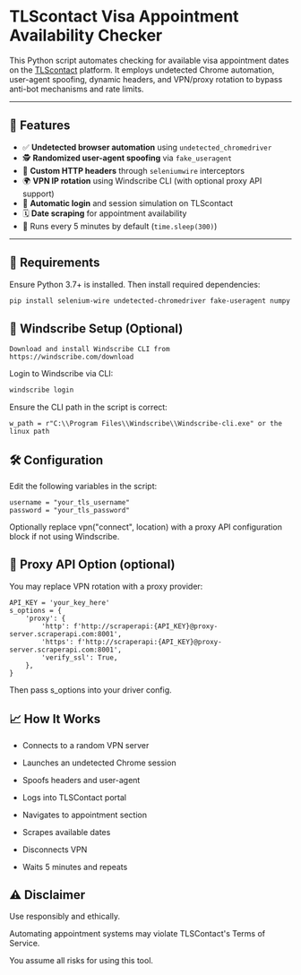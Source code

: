 # TLScontact Visa Appointment Availability Checker

This Python script automates checking for available visa appointment dates on the [TLScontact](https://visas-fr.tlscontact.com/) platform. It employs undetected Chrome automation, user-agent spoofing, dynamic headers, and VPN/proxy rotation to bypass anti-bot mechanisms and rate limits.

---

## 📌 Features

- ✅ **Undetected browser automation** using `undetected_chromedriver`
- 🕵️ **Randomized user-agent spoofing** via `fake_useragent`
- 🔄 **Custom HTTP headers** through `seleniumwire` interceptors
- 🌍 **VPN IP rotation** using Windscribe CLI (with optional proxy API support)
- 🔐 **Automatic login** and session simulation on TLScontact
- 🗓️ **Date scraping** for appointment availability
- 🔁 Runs every 5 minutes by default (`time.sleep(300)`)

---

## 🧰 Requirements

Ensure Python 3.7+ is installed. Then install required dependencies:

```bash
pip install selenium-wire undetected-chromedriver fake-useragent numpy
```

## 🔧 Windscribe Setup (Optional)

    Download and install Windscribe CLI from https://windscribe.com/download

Login to Windscribe via CLI:
```bash
windscribe login
```

Ensure the CLI path in the script is correct:

    w_path = r"C:\\Program Files\\Windscribe\\Windscribe-cli.exe" or the linux path

## 🛠️ Configuration

Edit the following variables in the script:
    
    username = "your_tls_username"
    password = "your_tls_password"
    
Optionally replace vpn("connect", location) with a proxy API configuration block if not using Windscribe.

## 🧪 Proxy API Option (optional)

You may replace VPN rotation with a proxy provider:
    
    API_KEY = 'your_key_here'
    s_options = {
        'proxy': {
            'http': f'http://scraperapi:{API_KEY}@proxy-server.scraperapi.com:8001',
            'https': f'http://scraperapi:{API_KEY}@proxy-server.scraperapi.com:8001',
            'verify_ssl': True,
        },
    }
    
Then pass s_options into your driver config.

## 📈 How It Works

- Connects to a random VPN server

- Launches an undetected Chrome session

- Spoofs headers and user-agent

- Logs into TLSContact portal

- Navigates to appointment section

- Scrapes available dates

- Disconnects VPN

- Waits 5 minutes and repeats

## ⚠️ Disclaimer

Use responsibly and ethically.

Automating appointment systems may violate TLSContact's Terms of Service.

You assume all risks for using this tool.
